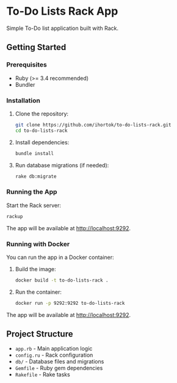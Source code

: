# To-Do Lists Rack App

Simple To-Do list application built with Rack.

## Getting Started

### Prerequisites
- Ruby (>= 3.4 recommended)
- Bundler

### Installation
1. Clone the repository:
   ```zsh
   git clone https://github.com/ihortok/to-do-lists-rack.git
   cd to-do-lists-rack
   ```
2. Install dependencies:
   ```zsh
   bundle install
   ```
3. Run database migrations (if needed):
   ```zsh
   rake db:migrate
   ```

### Running the App
Start the Rack server:
```zsh
rackup
```
The app will be available at [http://localhost:9292](http://localhost:9292).

### Running with Docker
You can run the app in a Docker container:

1. Build the image:
   ```zsh
   docker build -t to-do-lists-rack .
   ```
2. Run the container:
   ```zsh
   docker run -p 9292:9292 to-do-lists-rack
   ```
The app will be available at [http://localhost:9292](http://localhost:9292).

## Project Structure
- `app.rb` - Main application logic
- `config.ru` - Rack configuration
- `db/` - Database files and migrations
- `Gemfile` - Ruby gem dependencies
- `Rakefile` - Rake tasks
